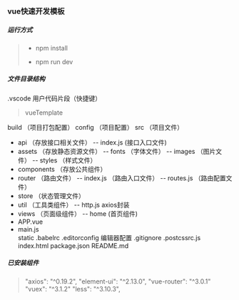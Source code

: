 <!--
 * @Descripttion: 
 * @version: 
 * @Author: Lianglin
 * @Date: 2020-02-20 10:02:21
 * @LastEditors: Lianglin
 * @LastEditTime: 2020-02-20 10:58:41
 -->
### vue快速开发模板

##### 运行方式
> * npm install  
> - npm run dev   


##### 文件目录结构
.vscode     用户代码片段（快捷键）

> vueTemplate  

build （项目打包配置）
config （项目配置）
src    （项目文件）
- api （存放接口相关文件）
  -- index.js  (接口入口文件)
- assets  （存放静态资源文件）
  -- fonts  （字体文件）
  -- images  （图片文件）
  -- styles   （样式文件）
- components （存放公共组件）
- router （路由文件）
  -- index.js  （路由入口文件）
  -- routes.js  （路由配置文件）
- store （状态管理文件）
- util  （工具类组件）
  -- http.js    axios封装
- views  （页面级组件）
  -- home (首页组件)
- APP.vue  
- main.js  
static
.babelrc
.editorconfig   编辑器配置
.gitignore
.postcssrc.js
index.html
package.json
README.md

##### 已安装组件  
>  "axios": "^0.19.2",
>  "element-ui": "^2.13.0",
>  "vue-router": "^3.0.1"
>  "vuex": "^3.1.2"
>  "less": "^3.10.3",